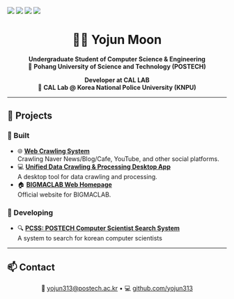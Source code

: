 <p>
  <a href="https://www.python.org" target="_blank"><img src="https://img.shields.io/badge/Python-3776AB?style=for-the-badge&logo=Python&logoColor=white"/></a>
  <a href="https://nodejs.org/ko" target="_blank"><img src="https://img.shields.io/badge/Node.js-339933?style=for-the-badge&logo=Node.js&logoColor=white"/></a>
  <a href="https://www.instagram.com/yo_jjun/" target="_blank"><img src="https://img.shields.io/badge/Instagram-E4405F?style=for-the-badge&logo=Instagram&logoColor=white"/></a>
  <a href="#"><img src="https://img.shields.io/badge/macOS-000000?style=for-the-badge&logo=macOS&logoColor=white"/></a>
</p>


<h1 align="center">👨‍💻 Yojun Moon</h1>

<p align="center">
  <strong>Undergraduate Student of Computer Science & Engineering</strong><br>
  📍 <strong>Pohang University of Science and Technology (POSTECH)</strong>
</p>

<p align="center">
  <strong>Developer at CAL LAB</strong><br>
  🏢 <strong>CAL Lab @ Korea National Police University (KNPU)</strong>
</p>

---

## 🚀 Projects

### 🔨 Built
- 🌐 **[Web Crawling System](https://crawler.knpu.re.kr)**  
  Crawling Naver News/Blog/Cafe, YouTube, and other social platforms.
- 💻 **[Unified Data Crawling & Processing Desktop App](https://knpu.re.kr/tool)**  
  A desktop tool for data crawling and processing.
- 🏠 **[BIGMACLAB Web Homepage](https://knpu.re.kr)**  
  Official website for BIGMACLAB.

### 🔧 Developing
- 🔍 **[PCSS: POSTECH Computer Scientist Search System](http://pcss.r-e.kr:3000)**  
  A system to search for korean computer scientists

---

## 📫 Contact

<p align="center">
  📧 <a href="mailto:yojun313@postech.ac.kr">yojun313@postech.ac.kr</a> • 
  💻 <a href="https://github.com/yojun313" target="_blank">github.com/yojun313</a>
</p>
